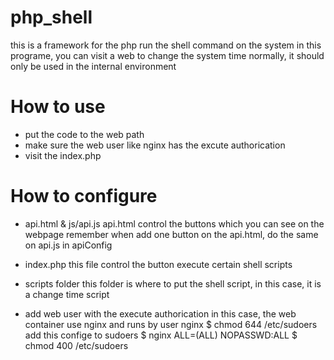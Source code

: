 php_shell
=========

this is a framework for the php run the shell command on the system
in this programe, you can visit a web to change the system time
normally, it should only be used in the internal environment

How to use
=========
* put the code to the web path
* make sure the web user like nginx has the excute authorication
* visit the index.php

How to configure
=========
* api.html & js/api.js
api.html control the buttons which you can see on the webpage
remember when add one button on the api.html, do the same on api.js in apiConfig

* index.php
this file control the button execute certain shell scripts

* scripts folder
this folder is where to put the shell script, in this case, it is a change time script

* add web user with the execute authorication
in this case, the web container use nginx and runs by user nginx
$ chmod 644 /etc/sudoers
add this confige to sudoers
$ nginx  ALL=(ALL)       NOPASSWD:ALL
$ chmod 400 /etc/sudoers



